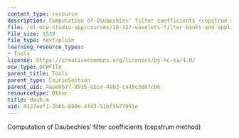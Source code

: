 ```yaml
---
content_type: resource
description: Computation of Daubechies' filter coefficients (cepstrum method)
file: /ol-ocw-studio-app/courses/18-327-wavelets-filter-banks-and-applications-spring-2003/0127eef12b6b880e4f4351bf5b77991e_daub.m
file_size: 1539
file_type: text/plain
learning_resource_types:
- Tools
license: https://creativecommons.org/licenses/by-nc-sa/4.0/
ocw_type: OCWFile
parent_title: Tools
parent_type: CourseSection
parent_uid: 4aee0b77-8915-ebce-4ab3-ca45c3d87c06
resourcetype: Other
title: daub.m
uid: 0127eef1-2b6b-880e-4f43-51bf5b77991e
---
```

Computation of Daubechies' filter coefficients (cepstrum method)